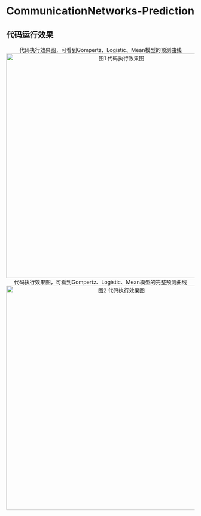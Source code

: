 #  CommunicationNetworks-Prediction

## 代码运行效果 

<div align=center>代码执行效果图，可看到Gompertz、Logistic、Mean模型的预测曲线</div>  
<div align=center>
<img src="https://gitee.com/qunshanhe/communication-networks-prediction/raw/master/pic/PredictionCurve1.png" width = "600" alt="图1 代码执行效果图"/>
</div> 

<div align=center>代码执行效果图，可看到Gompertz、Logistic、Mean模型的完整预测曲线</div>  
<div align=center>
<img src="https://gitee.com/qunshanhe/communication-networks-prediction/raw/master/pic/PredictionCurve2.png" width = "600" alt="图2 代码执行效果图"/>
</div> 